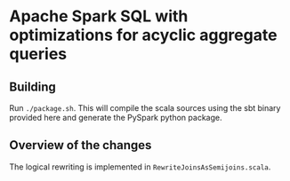 # Apache Spark SQL with optimizations for acyclic aggregate queries

## Building

Run `./package.sh`. This will compile the scala sources using the sbt binary provided here and generate the PySpark
python package.

## Overview of the changes

The logical rewriting is implemented in `RewriteJoinsAsSemijoins.scala`. 